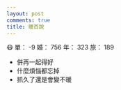```yaml
---
layout: post
comments: true
title: 暖百說
---
```


:mask: 單： -9 婚： 756 年： 323 旅： 189

- 併再一起得好
- 什麼煩惱都忘掉
- 抓久了還是會變不暖
